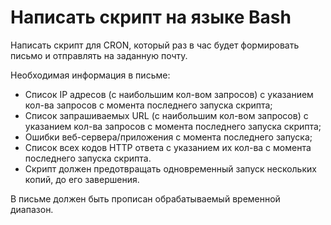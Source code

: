 <h1>Написать скрипт на языке Bash</h1>

<p>Написать скрипт для CRON, который раз в час будет формировать письмо и отправлять на заданную почту.</p>

<p>Необходимая информация в письме:</p>
<ul>
    <li>Список IP адресов (с наибольшим кол-вом запросов) с указанием кол-ва запросов c момента последнего запуска скрипта;</li>
    <li>Список запрашиваемых URL (с наибольшим кол-вом запросов) с указанием кол-ва запросов c момента последнего запуска скрипта;</li>
    <li>Ошибки веб-сервера/приложения c момента последнего запуска;</li>
    <li>Список всех кодов HTTP ответа с указанием их кол-ва с момента последнего запуска скрипта.</li>
    <li>Скрипт должен предотвращать одновременный запуск нескольких копий, до его завершения.</li>
</ul>

<p>В письме должен быть прописан обрабатываемый временной диапазон.</p>
